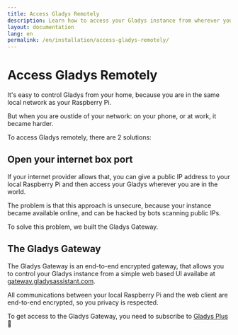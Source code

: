 ```yaml
---
title: Access Gladys Remotely
description: Learn how to access your Gladys instance from wherever you want in the world
layout: documentation
lang: en
permalink: /en/installation/access-gladys-remotely/
---
```


# Access Gladys Remotely

It's easy to control Gladys from your home, because you are in the same local network as your Raspberry Pi.

But when you are oustide of your network: on your phone, or at work, it became harder.

To access Gladys remotely, there are 2 solutions:

## Open your internet box port

If your internet provider allows that, you can give a public IP address to your local Raspberry Pi and then access your Gladys wherever you are in the world.

The problem is that this approach is unsecure, because your instance became available online, and can be hacked by bots scanning public IPs.

To solve this problem, we built the Gladys Gateway.

## The Gladys Gateway

The Gladys Gateway is an end-to-end encrypted gateway, that allows you to control your Gladys instance from a simple web based UI availabe at [gateway.gladysassistant.com](https://gateway.gladysassistant.com/login).

All communications between your local Raspberry Pi and the web client are end-to-end encrypted, so you privacy is respected.

To get access to the Gladys Gateway, you need to subscribe to [Gladys Plus](/en/pricing/) 🙂
